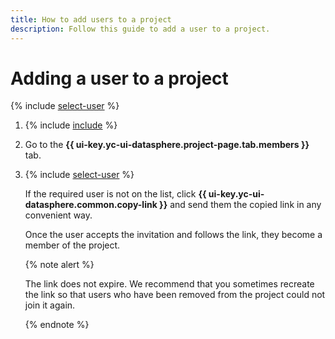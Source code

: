 ```yaml
---
title: How to add users to a project
description: Follow this guide to add a user to a project.
---
```


# Adding a user to a project

{% include [select-user](../../../_includes/datasphere/organization-users.md) %}

1. {% include [include](../../../_includes/datasphere/ui-find-project.md) %}

1. Go to the **{{ ui-key.yc-ui-datasphere.project-page.tab.members }}** tab.

1. {% include [select-user](../../../_includes/datasphere/select-from-list.md) %}

   If the required user is not on the list, click **{{ ui-key.yc-ui-datasphere.common.copy-link }}** and send them the copied link in any convenient way.

   Once the user accepts the invitation and follows the link, they become a member of the project.

   {% note alert %}

   The link does not expire. We recommend that you sometimes recreate the link so that users who have been removed from the project could not join it again.

   {% endnote %}

